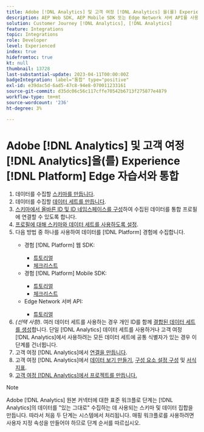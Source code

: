 ```yaml
---
title: Adobe [!DNL Analytics] 및 고객 여정 [!DNL Analytics] 을(를) Experience [!DNL Platform] Edge 자습서와 통합
description: AEP Web SDK, AEP Mobile SDK 또는 Edge Network 서버 API를 사용하여 Adobe [!DNL Analytics] 을(를) 고객 여정 [!DNL Analytics] 과(와) 통합하는 방법을 알아봅니다.
solution: Customer Journey [!DNL Analytics], [!DNL Analytics]
feature: Integrations
topic: Integrations
role: Developer
level: Experienced
index: true
hidefromtoc: true
kt: null
thumbnail: 13728
last-substantial-update: 2023-04-11T00:00:00Z
badgeIntegration: label="통합" type="positive"
exl-id: e39dac5d-6ad5-47c8-94e8-070011233161
source-git-commit: d35dc06c56c117cffe70542b6713f275877e4879
workflow-type: tm+mt
source-wordcount: '236'
ht-degree: 3%

---
```


# Adobe [!DNL Analytics] 및 고객 여정 [!DNL Analytics]을(를) Experience [!DNL Platform] Edge 자습서와 통합

<ol>
    <li>데이터를 수집할 <a href="https://experienceleague.adobe.com/ko?lang=en#dashboard/learning" _target="_blank" rel="noopener noreferrer">스키마를 만듭니다</a>.</li>
    <li>데이터를 수집할 <a href="https://experienceleague.adobe.com/docs/platform-learn/tutorials/data-ingestion/create-datasets-and-ingest-data.html?lang=ko" _target="_blank" rel="noopener noreferrer">데이터 세트를 만듭니다</a>.</a></li>
    <li><a href="https://experienceleague.adobe.com/docs/platform-learn/tutorials/identities/label-ingest-and-verify-identity-data.html?lang=ko" _target="_blank" rel="noopener noreferrer">스키마에서 올바른 ID 및 ID 네임스페이스를 구성</a>하여 수집된 데이터를 통합 프로필에 연결할 수 있도록 합니다.</li> 
    <li><a href="https://experienceleague.adobe.com/docs/platform-learn/tutorials/profiles/bring-data-into-the-real-time-customer-profile.html?lang=ko-KR" _target="_blank" rel="noopener noreferrer">프로필에 대해 스키마와 데이터 세트를 사용하도록 설정</a>.</li>
    <li>다음 방법 중 하나를 사용하여 데이터를 [!DNL Platform] 경험에 수집합니다.</li>
        <ul>
            <li>경험 [!DNL Platform] 웹 SDK:</li>
                <ul>
                    <li><a href="https://experienceleague.adobe.com/docs/platform-learn/implement-web-sdk/overview.html?lang=ko-KR" _target="_blank" rel="noopener noreferrer">튜토리얼</a></li>
                    <li><a href="https://experienceleague.adobe.com/docs/analytics/implementation/aep-edge/web-sdk/overview.html?lang=ko" _target="_blank" rel="noopener noreferrer">체크리스트</a></li>
                </ul>
            <li>경험 [!DNL Platform] Mobile SDK:</li>
                <ul>
                    <li><a href="https://experienceleague.adobe.com/docs/platform-learn/data-collection/mobile-sdk/create-mobile-properties.html?lang=ko" _target="_blank" rel="noopener noreferrer">튜토리얼</a></li>
                    <li><a href="https://experienceleague.adobe.com/docs/analytics/implementation/aep-edge/mobile-sdk/overview.html?lang=ko" _target="_blank" rel="noopener noreferrer">체크리스트</a></li>
                </ul></li>
            <li>Edge Network 서버 API:</li>
                <ul>
                    <li><a href="https://experienceleague.adobe.com/docs/experience-platform/edge-network-server-api/interacting-other-adobe-solutions/interacting-adobe-analytics.html?lang=ko" _target="_blank" rel="noopener noreferrer">튜토리얼</a></li>
                </ul>
       </ul>
    <li><i>(선택 사항)</i>. 여러 데이터 세트를 사용하는 경우 개인 ID를 함께 <a href="https://experienceleague.adobe.com/docs/analytics-platform/using/cja-connections/combined-dataset.html?lang=ko" _target="_blank" rel="noopener noreferrer">결합된 데이터 세트를 생성</a>합니다. 단일 [!DNL Analytics] 데이터 세트를 사용하거나 고객 여정 [!DNL Analytics]에서 사용하려는 모든 데이터 세트에 공통 식별자가 있는 경우 이 단계를 건너뜁니다.</li>
    <li>고객 여정 [!DNL Analytics]에서 <a href="https://experienceleague.adobe.com/docs/customer-journey-analytics-learn/tutorials/connections/connecting-customer-journey-analytics-to-data-sources-in-platform.html?lang=ko" _target="_blank" rel="noopener noreferrer">연결을 만듭니다</a>.</li>
    <li>고객 여정 [!DNL Analytics]에서 <a href="https://experienceleague.adobe.com/docs/customer-journey-analytics-learn/tutorials/data-views/basic-configuration-for-data-views.html?lang=ko" _target="_blank" rel="noopener noreferrer">데이터 보기 만들기</a>, <a href="https://experienceleague.adobe.com/docs/customer-journey-analytics-learn/tutorials/data-views/configuring-component-settings-in-data-views.html?lang=ko" _target="_blank" rel="noopener noreferrer">구성 요소 설정 구성</a> 및 <a href="https://experienceleague.adobe.com/docs/customer-journey-analytics-learn/tutorials/data-views/formatting-metrics-in-data-views.html?lang=ko" _target="_blank" rel="noopener noreferrer">서식 지표</a>.
    <li><a href="https://experienceleague.adobe.com/docs/customer-journey-analytics-learn/tutorials/analysis-workspace/workspace-projects/build-a-new-project.html?lang=ko-KR" _target="_blank" rel="noopener noreferrer">고객 여정 [!DNL Analytics]에서 프로젝트를 만듭니다.</a></li>
</ol>

>[!NOTE]
>
>Adobe [!DNL Analytics] 원본 커넥터에 대한 표준 워크플로 단계는 [!DNL Analytics]의 데이터를 &quot;있는 그대로&quot; 수집하는 데 사용되는 스키마 및 데이터 집합을 만듭니다. 따라서 처음 두 단계는 시스템에서 처리됩니다. 매핑 워크플로를 사용하려면 사용자 지정 속성을 만들어야 하므로 단계 순서를 따르십시오.

